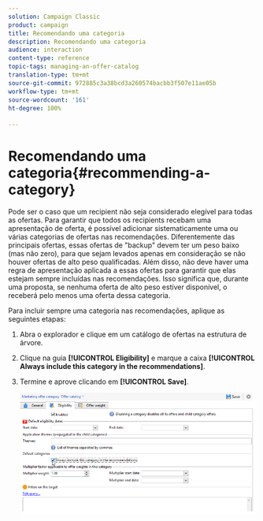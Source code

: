 ```yaml
---
solution: Campaign Classic
product: campaign
title: Recomendando uma categoria
description: Recomendando uma categoria
audience: interaction
content-type: reference
topic-tags: managing-an-offer-catalog
translation-type: tm+mt
source-git-commit: 972885c3a38bcd3a260574bacbb3f507e11ae05b
workflow-type: tm+mt
source-wordcount: '161'
ht-degree: 100%

---
```



# Recomendando uma categoria{#recommending-a-category}

Pode ser o caso que um recipient não seja considerado elegível para todas as ofertas. Para garantir que todos os recipients recebam uma apresentação de oferta, é possível adicionar sistematicamente uma ou várias categorias de ofertas nas recomendações. Diferentemente das principais ofertas, essas ofertas de &quot;backup&quot; devem ter um peso baixo (mas não zero), para que sejam levados apenas em consideração se não houver ofertas de alto peso qualificadas. Além disso, não deve haver uma regra de apresentação aplicada a essas ofertas para garantir que elas estejam sempre incluídas nas recomendações. Isso significa que, durante uma proposta, se nenhuma oferta de alto peso estiver disponível, o receberá pelo menos uma oferta dessa categoria.

Para incluir sempre uma categoria nas recomendações, aplique as seguintes etapas:

1. Abra o explorador e clique em um catálogo de ofertas na estrutura de árvore.
1. Clique na guia **[!UICONTROL Eligibility]** e marque a caixa **[!UICONTROL Always include this category in the recommendations]**.
1. Termine e aprove clicando em **[!UICONTROL Save]**.

   ![](assets/offer_cat_default_001.png)


